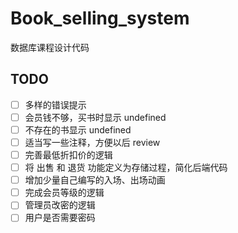 # Book_selling_system
数据库课程设计代码

## TODO

- [ ] 多样的错误提示
- [ ] 会员钱不够，买书时显示 undefined
- [ ] 不存在的书显示 undefined
- [ ] 适当写一些注释，方便以后 review
- [ ] 完善最低折扣价的逻辑
- [ ] 将 出售 和 退货 功能定义为存储过程，简化后端代码
- [ ] 增加少量自己编写的入场、出场动画
- [ ] 完成会员等级的逻辑
- [ ] 管理员改密的逻辑
- [ ] 用户是否需要密码
